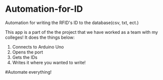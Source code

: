 # Automation-for-ID
Automation for writing the RFID's ID to the database(csv, txt, ect.)

This app is a part of the the project that we have worked as a team with my colleges!
It does the things below:
1. Connects to Arduino Uno
2. Opens the port
3. Gets the IDs
4. Writes it where you wanted  to write!

#Automate everything!
